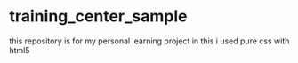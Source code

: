 # training_center_sample
this repository is for my personal learning project
in this i used pure css with html5 

